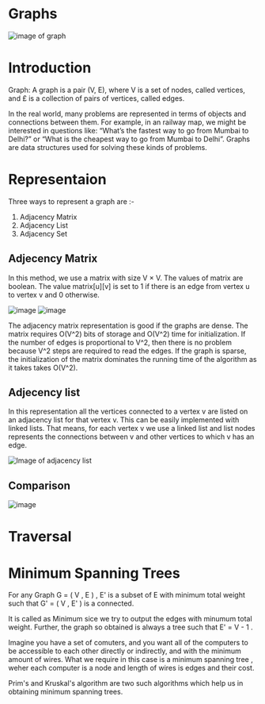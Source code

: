 # Graphs
<img src = "https://cdn-media-1.freecodecamp.org/images/9KFiyFYi9bMktsJkMKLKaeJl31heUN9A-xrr" alt= "image of graph">

# Introduction

Graph: A graph is a pair (V, E), where V is a set of nodes, called vertices, and £ is a collection of pairs of vertices, called edges.

In the real world, many problems are represented in terms of objects and connections between them. For example, in an railway map, we might be interested in questions like: “What’s the fastest way to go from Mumbai to Delhi?” or “What is the cheapest way to go from Mumbai to Delhi”. Graphs are data structures used for solving these kinds of problems.

# Representaion

Three ways to represent a graph are :-
1) Adjacency Matrix
2) Adjacency List
3) Adjacency Set


## Adjecency Matrix
In this method, we use a matrix with size V × V. The values of matrix are boolean. The value matrix[u][v] is set to 1 if there is an edge from vertex u to vertex v and 0
otherwise.

![image](https://user-images.githubusercontent.com/103832825/205418525-12985bed-d22d-4db0-8808-58304748678f.png)
![image](https://user-images.githubusercontent.com/103832825/205418536-5f32e9b6-a0d2-4811-b51e-02e90c8f14a8.png)

The adjacency matrix representation is good if the graphs are dense. The matrix requires O(V^2) bits of storage and O(V^2) time for initialization. If the number of edges is proportional to V^2, then there is no problem because V^2 steps are required to read the edges. If the graph is sparse, the initialization of the matrix dominates the running time of the algorithm as it takes takes O(V^2).

## Adjecency list
In this representation all the vertices connected to a vertex v are listed on an adjacency list for that vertex v. This can be easily implemented with linked lists. That means, for each vertex v we use a linked list and list nodes represents the connections between v and other vertices to which v has an edge.

<img src = "https://www.softwaretestinghelp.com/wp-content/qa/uploads/2020/05/7-6.png" alt = "Image of adjacency list">

## Comparison

![image](https://user-images.githubusercontent.com/103832825/205418780-9021d6f0-4d99-4265-b95a-63c7cea1faea.png)

# Traversal

# Minimum Spanning Trees 

For any Graph G = ( V , E ) , E' is a subset of E with minimum total weight such that G' = ( V , E' ) is a connected.

It is called as Minimum sice we try to output the edges with minumum total weight. Further, the graph so obtained is always a tree such that E' = V - 1 .

Imagine you have a set of comuters, and you want all of the computers to be accessible to each other directly or indirectly, and with the minimum amount of wires.
What we require in this case is a minimum spanning tree , weher each computer is a node and length of wires is edges and their cost. 

Prim's and Kruskal's algorithm are two such algorithms which help us in obtaining minimum spanning trees.

